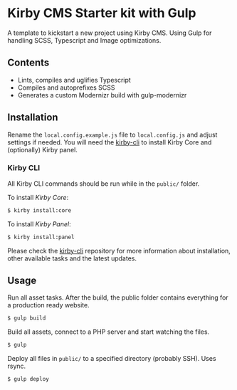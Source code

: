 # Kirby CMS Starter kit with Gulp
A template to kickstart a new project using Kirby CMS.
Using Gulp for handling SCSS, Typescript and Image optimizations.

## Contents
- Lints, compiles and uglifies Typescript
- Compiles and autoprefixes SCSS
- Generates a custom Modernizr build with gulp-modernizr

## Installation
Rename the `local.config.example.js` file to `local.config.js` and adjust settings if needed.
You will need the [kirby-cli](https://github.com/getkirby/cli) to install Kirby Core and (optionally) Kirby panel.

### Kirby CLI
All Kirby CLI commands should be run while in the `public/` folder.

To install *Kirby Core*:

```bash
$ kirby install:core
```

To install *Kirby Panel*:

```bash
$ kirby install:panel
```

Please check the [kirby-cli](https://github.com/getkirby/cli) repository for more information about installation, other  available tasks and the latest updates.

## Usage
Run all asset tasks. After the build, the public folder contains everything for a production ready website.

```bash 
$ gulp build
```

Build all assets, connect to a PHP server and start watching the files.

```bash
$ gulp
```

Deploy all files in `public/` to a specified directory (probably SSH). Uses rsync.

```bash
$ gulp deploy
```

